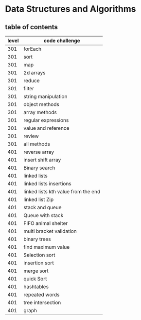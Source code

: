 # Data Structures and Algorithms

## table of contents

level|code challenge
---|---
301|forEach
301|sort
301|map
301|2d arrays
301|reduce
301|filter
301|string manipulation
301|object methods
301|array methods
301|regular expressions
301|value and reference
301|review
301|all methods
401|reverse array
401|insert shift array
401|Binary search
401|linked lists
401|linked lists insertions
401|linked lists kth value from the end
401|linked list Zip
401|stack and queue
401|Queue with stack
401|FIFO animal shelter
401|multi bracket validation
401|binary trees
401|find maximum value
401|Selection sort
401|insertion sort
401|merge sort
401|quick Sort
401|hashtables
401|repeated words
401|tree intersection
401|graph
